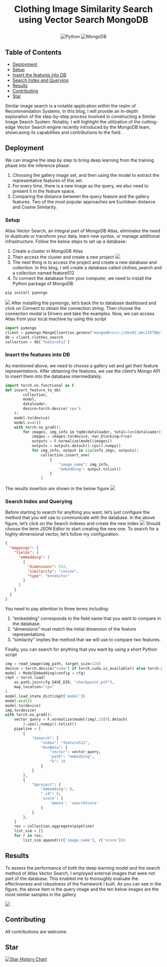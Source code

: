<h1>
<!--   <img alt="ConAN logo" src="./docs/images/bg_clothes_vector.png" style="width: 100%;"> -->
  <p align="center">
	Clothing Image Similarity Search <br> using Vector Search MongoDB </br>
  </p>
</h1>

<p align="center">
<img alt="Python" src="https://img.shields.io/badge/Python-3776AB?style=for-the-badge&logo=python&logoColor=white&style=flat" />
<img alt="MongoDB" src="https://img.shields.io/badge/MongoDB-47A248?logo=mongodb&logoColor=white&style=flat" />
</p>

## Table of Contents

- [Deployment](#deployment)
- [Setup](#setup)
- [Insert the features into DB](#insert-the-features-into-DB)
- [Search Index and Querying](#search-index-and-querying)
- [Results](#results)
- [Contributing](#contributing)
- [Star](#star)

Similar image search is a notable application within the realm of Recommendation Systems. In this blog, I will provide an in-depth exploration of the step-by-step process involved in constructing a Similar Image Search System. Notably, I will highlight the utilization of the cutting-edge Vector Search engine recently introduced by the MongoDB team, showcasing its capabilities and contributions to the field.

## Deployment

We can imagine the step by step to bring deep learning from the training phase into the inference phase:

1. Choosing the gallery image set, and then using the model to extract the representative features of this set. 
2. For every time, there is a new image as the query, we also need to present it in the feature space.
3. Comparing the distance between the query feature and the gallery features. Two of the most popular approaches are Euclidean distance and Cosine Similarity.

### Setup
Atlas Vector Search, an integral part of MongoDB Atlas, eliminates the need to duplicate or transform your data, learn new syntax, or manage additional infrastructure. Follow the below steps to set up a database:

1. Create a cluster in MongoDB Atlas
2. Then access the cluster and create a new project
![](./docs/images/atlas_1.png)
3. The next thing is to access the project and create a new database and collection. In this blog, I will create a database called clothes_search and a collection named feature512
4. To connect the database from your computer, we need to install the Python package of MongoDB.
```bash
pip install pymongo
```
![](./docs/images/atlas_2.png)
After installing the pymongo, let’s back the to database dashboard and click on Connect to obtain the connection string. Then choose the connection modal is Drivers and take the examples.
Now, we can access Atlas from your local machine by using this script
```python
import pymongo
client = pymongo.MongoClient(os.getenv("mongodb+srv://dev01:abc13579@cluster0.vmpt3h1.mongodb.net/?retryWrites=true&w=majority"))
db = client.clothes_search
collection = db['feature512']
```
### Insert the features into DB

As mentioned above, we need to choose a gallery set and get their feature representations. After obtaining the features, we use the client’s Mongo API to insert them into the database intermediately.
```python
import torch.nn.functional as F
def insert_feature_to_db(
        collection, 
        model, 
        dataloader, 
        device=torch.device('cpu')
    ):
    model.to(device)
    model.eval()
    with torch.no_grad():
        for images, img_info in tqdm(dataloader, total=len(dataloader)):
            images = images.to(device, non_blocking=True)
            outputs = F.normalize(model(images))
            outputs = outputs.detach().cpu().numpy()
            for img_info, output in zip(info_imgs, outputs):
                collection.insert_one(
                    {
                        "image_name": img_info,
                        "embedding": output.tolist()
                    }
                )
```

The results insertion are shown in the below figure
![](./docs/images/atlas_4.png)
### Search Index and Querying

Before starting to search for anything you want, let’s just configure the method that you will use to communicate with the database. In the above figure, let’s click on the Search Indexes and create the new Index
![](./docs/images/atlas_5.png)
Should choose the term JSON Editor to start creating the new one. To search for a highly-dimensional vector, let’s follow my configuration.
```json
{
  "mappings": {
    "fields": {
      "embedding": [
        {
          "dimensions": 512,
          "similarity": "cosine",
          "type": "knnVector"
        }
      ]
    }
  }
}
```
You need to pay attention to three terms including:

1. “embedding” corresponds to the field name that you want to compare in the database.
2. “dimensions” must match the initial dimension of the feature representations.
3. “similarity” implies the method that we will use to compare two features.

Finally, you can search for anything that you want by using a short Python script

```python
img = read_image(img_path, target_size=128)
device = torch.device("cuda") if torch.cuda.is_available() else torch.device("cpu")
model = ModelEmbedding(config = cfg)
ckpt = torch.load(
    os.path.join(cfg.SAVE_DIR, "checkpoint.pth"),
    map_location="cpu"
)
model.load_state_dict(ckpt['model'])
model.eval()
model.to(device)
img.to(device)
with torch.no_grad():
    vector_query = F.normalize(model(img),1)[0].detach(
        ).cpu().numpy().tolist()
    pipeline = [
        {
            "$search": {
                "index": "feature512",
                "knnBeta": {
                    "vector": vector_query,
                    "path": "embedding",
                    "k": 10
                }
            }
        },
        {
            "$project": {
                "embedding": 0,
                "_id": 0,
                'score': {
                    '$meta': 'searchScore'
                }
            }
        },
    ]
    res = collection.aggregate(pipeline)
    list_sim = []
    for r in res:
        list_sim.append((r['image_name'], r['score']))
```

## Results

To assess the performance of both the deep learning model and the search method of Atlas Vector Search, I employed external images that were not part of the database. This enabled me to thoroughly evaluate the effectiveness and robustness of the framework I built. As you can see in the figure, the above item is the query image and the ten below images are the most similar samples in the gallery.

![](./docs/images/search_results.png)

## Contributing

All contributions are welcome.

## Star

[![Star History Chart](https://api.star-history.com/svg?repos=taindp98/Clothes-RecSys-Vector-Search&type=Date)](https://star-history.com/#taindp98/Clothes-RecSys-Vector-Search&Date)
